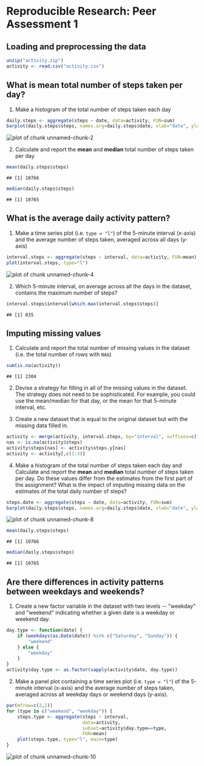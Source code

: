 # Reproducible Research: Peer Assessment 1


## Loading and preprocessing the data

```r
unzip("activity.zip")
activity <- read.csv("activity.csv")
```

## What is mean total number of steps taken per day?

1. Make a histogram of the total number of steps taken each day


```r
daily.steps <- aggregate(steps ~ date, data=activity, FUN=sum)
barplot(daily.steps$steps, names.arg=daily.steps$date, xlab="data", ylab="steps")
```

![plot of chunk unnamed-chunk-2](figure/unnamed-chunk-2.png) 

2. Calculate and report the **mean** and **median** total number of steps taken per day


```r
mean(daily.steps$steps)
```

```
## [1] 10766
```

```r
median(daily.steps$steps)
```

```
## [1] 10765
```

## What is the average daily activity pattern?

1. Make a time series plot (i.e. `type = "l"`) of the 5-minute
   interval (x-axis) and the average number of steps taken, averaged
   across all days (y-axis)


```r
interval.steps <- aggregate(steps ~ interval, data=activity, FUN=mean)
plot(interval.steps, type="l")
```

![plot of chunk unnamed-chunk-4](figure/unnamed-chunk-4.png) 

2. Which 5-minute interval, on average across all the days in the
   dataset, contains the maximum number of steps?


```r
interval.steps$interval[which.max(interval.steps$steps)]
```

```
## [1] 835
```


## Imputing missing values

1. Calculate and report the total number of missing values in the
   dataset (i.e. the total number of rows with `NA`s)


```r
sum(is.na(activity))
```

```
## [1] 2304
```

2. Devise a strategy for filling in all of the missing values in the
   dataset. The strategy does not need to be sophisticated. For
   example, you could use the mean/median for that day, or the mean
   for that 5-minute interval, etc. 

3. Create a new dataset that is equal to the original dataset but with
   the missing data filled in.
   

```r
activity <- merge(activity, interval.steps, by="interval", suffixes=c("",".y"))
nas <- is.na(activity$steps)
activity$steps[nas] <- activity$steps.y[nas]
activity <- activity[,c(1:3)]
```

4. Make a histogram of the total number of steps taken each day and
   Calculate and report the **mean** and **median** total number of
   steps taken per day. Do these values differ from the estimates from
   the first part of the assignment? What is the impact of imputing
   missing data on the estimates of the total daily number of steps?


```r
steps.date <- aggregate(steps ~ date, data=activity, FUN=sum)
barplot(daily.steps$steps, names.arg=daily.steps$date, xlab="date", ylab="steps")
```

![plot of chunk unnamed-chunk-8](figure/unnamed-chunk-8.png) 

```r
mean(daily.steps$steps)
```

```
## [1] 10766
```

```r
median(daily.steps$steps)
```

```
## [1] 10765
```

## Are there differences in activity patterns between weekdays and weekends?

1. Create a new factor variable in the dataset with two levels --
   "weekday" and "weekend" indicating whether a given date is a
   weekday or weekend day.


```r
day.type <- function(date) {
    if (weekdays(as.Date(date)) %in% c("Saturday", "Sunday")) {
        "weekend"
    } else {
        "weekday"
    }
}
activity$day.type <- as.factor(sapply(activity$date, day.type))
```

2. Make a panel plot containing a time series plot (i.e. `type = "l"`)
   of the 5-minute interval (x-axis) and the average number of steps
   taken, averaged across all weekday days or weekend days
   (y-axis).


```r
par(mfrow=c(2,1))
for (type in c("weekend", "weekday")) {
    steps.type <- aggregate(steps ~ interval,
                            data=activity,
                            subset=activity$day.type==type,
                            FUN=mean)
    plot(steps.type, type="l", main=type)
}
```

![plot of chunk unnamed-chunk-10](figure/unnamed-chunk-10.png) 
